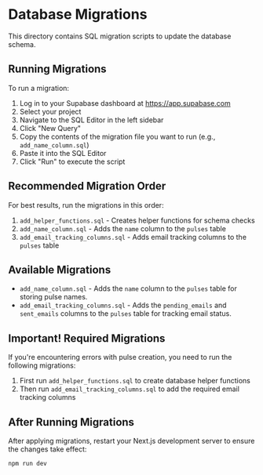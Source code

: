# Database Migrations

This directory contains SQL migration scripts to update the database schema.

## Running Migrations

To run a migration:

1. Log in to your Supabase dashboard at https://app.supabase.com
2. Select your project
3. Navigate to the SQL Editor in the left sidebar
4. Click "New Query"
5. Copy the contents of the migration file you want to run (e.g., `add_name_column.sql`)
6. Paste it into the SQL Editor
7. Click "Run" to execute the script

## Recommended Migration Order

For best results, run the migrations in this order:

1. `add_helper_functions.sql` - Creates helper functions for schema checks
2. `add_name_column.sql` - Adds the `name` column to the `pulses` table
3. `add_email_tracking_columns.sql` - Adds email tracking columns to the `pulses` table

## Available Migrations

- `add_name_column.sql` - Adds the `name` column to the `pulses` table for storing pulse names.
- `add_email_tracking_columns.sql` - Adds the `pending_emails` and `sent_emails` columns to the `pulses` table for tracking email status.

## Important! Required Migrations

If you're encountering errors with pulse creation, you need to run the following migrations:

1. First run `add_helper_functions.sql` to create database helper functions
2. Then run `add_email_tracking_columns.sql` to add the required email tracking columns

## After Running Migrations

After applying migrations, restart your Next.js development server to ensure the changes take effect:

```bash
npm run dev
``` 